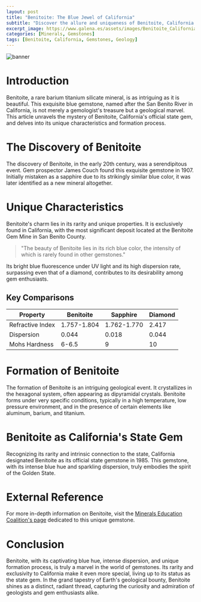 ```yaml
---
layout: post
title: "Benitoite: The Blue Jewel of California"
subtitle: "Discover the allure and uniqueness of Benitoite, California's state gem, a rare and captivating mineral."
excerpt_image: https://www.galena.es/assets/images/Benitoite_Californias_Gem.png
categories: [Minerals, Gemstones]
tags: [Benitoite, California, Gemstones, Geology]
---
```

![banner](https://www.galena.es/assets/images/Benitoite_Californias_Gem.png "Image showcasing Benitoite, California's state gem, with its striking blue crystals, mining origins, and significance in the world of gemstones and mineralogy.")

# Introduction

Benitoite, a rare barium titanium silicate mineral, is as intriguing as it is beautiful. This exquisite blue gemstone, named after the San Benito River in California, is not merely a gemologist's treasure but a geological marvel. This article unravels the mystery of Benitoite, California's official state gem, and delves into its unique characteristics and formation process.

# The Discovery of Benitoite

The discovery of Benitoite, in the early 20th century, was a serendipitous event. Gem prospector James Couch found this exquisite gemstone in 1907. Initially mistaken as a sapphire due to its strikingly similar blue color, it was later identified as a new mineral altogether.

# Unique Characteristics

Benitoite's charm lies in its rarity and unique properties. It is exclusively found in California, with the most significant deposit located at the Benitoite Gem Mine in San Benito County.

> "The beauty of Benitoite lies in its rich blue color, the intensity of which is rarely found in other gemstones." 

Its bright blue fluorescence under UV light and its high dispersion rate, surpassing even that of a diamond, contributes to its desirability among gem enthusiasts.

## Key Comparisons

| Property | Benitoite | Sapphire | Diamond |
|----------|-----------|----------|---------|
| Refractive Index | 1.757-1.804 | 1.762-1.770 | 2.417 |
| Dispersion | 0.044 | 0.018 | 0.044 |
| Mohs Hardness | 6-6.5 | 9 | 10 |

# Formation of Benitoite

The formation of Benitoite is an intriguing geological event. It crystallizes in the hexagonal system, often appearing as dipyramidal crystals. Benitoite forms under very specific conditions, typically in a high temperature, low pressure environment, and in the presence of certain elements like aluminum, barium, and titanium.

# Benitoite as California's State Gem

Recognizing its rarity and intrinsic connection to the state, California designated Benitoite as its official state gemstone in 1985. This gemstone, with its intense blue hue and sparkling dispersion, truly embodies the spirit of the Golden State.

# External Reference

For more in-depth information on Benitoite, visit the [Minerals Education Coalition's page](https://mineralseducationcoalition.org/minerals-database/benitoite/) dedicated to this unique gemstone.

# Conclusion

Benitoite, with its captivating blue hue, intense dispersion, and unique formation process, is truly a marvel in the world of gemstones. Its rarity and exclusivity to California make it even more special, living up to its status as the state gem. In the grand tapestry of Earth's geological bounty, Benitoite shines as a distinct, radiant thread, capturing the curiosity and admiration of geologists and gem enthusiasts alike.